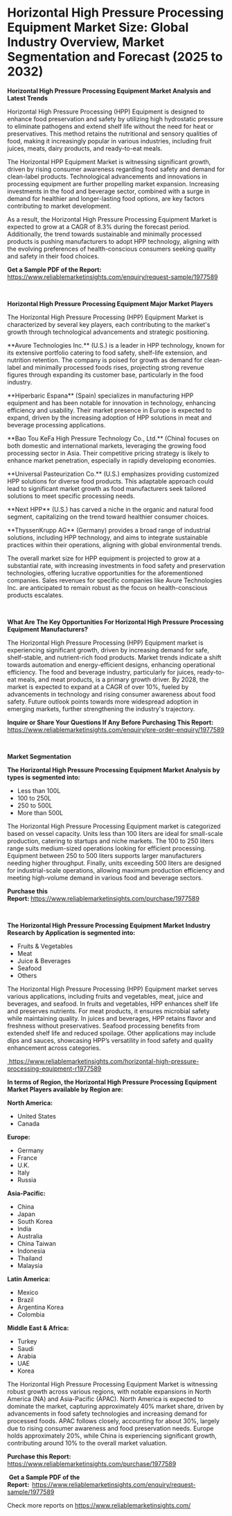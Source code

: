 <p><h1>Horizontal High Pressure Processing Equipment Market Size: Global Industry Overview, Market Segmentation and Forecast (2025 to 2032)</h1></p><p><strong>Horizontal High Pressure Processing Equipment Market Analysis and Latest Trends</strong></p>
<p><p>Horizontal High Pressure Processing (HPP) Equipment is designed to enhance food preservation and safety by utilizing high hydrostatic pressure to eliminate pathogens and extend shelf life without the need for heat or preservatives. This method retains the nutritional and sensory qualities of food, making it increasingly popular in various industries, including fruit juices, meats, dairy products, and ready-to-eat meals.</p><p>The Horizontal HPP Equipment Market is witnessing significant growth, driven by rising consumer awareness regarding food safety and demand for clean-label products. Technological advancements and innovations in processing equipment are further propelling market expansion. Increasing investments in the food and beverage sector, combined with a surge in demand for healthier and longer-lasting food options, are key factors contributing to market development.</p><p>As a result, the Horizontal High Pressure Processing Equipment Market is expected to grow at a CAGR of 8.3% during the forecast period. Additionally, the trend towards sustainable and minimally processed products is pushing manufacturers to adopt HPP technology, aligning with the evolving preferences of health-conscious consumers seeking quality and safety in their food choices.</p></p>
<p><strong>Get a Sample PDF of the Report:&nbsp;</strong> <a href="https://www.reliablemarketinsights.com/enquiry/request-sample/1977589?utm_campaign=2214&utm_medium=2&utm_source=Github&utm_content=ia&utm_term=01032025&utm_id=horizontal-high-pressure-processing-equipment">https://www.reliablemarketinsights.com/enquiry/request-sample/1977589</a></p>
<p>&nbsp;</p>
<p><strong>Horizontal High Pressure Processing Equipment Major Market Players</strong></p>
<p><p>The Horizontal High Pressure Processing (HPP) Equipment Market is characterized by several key players, each contributing to the market's growth through technological advancements and strategic positioning. </p><p>**Avure Technologies Inc.** (U.S.) is a leader in HPP technology, known for its extensive portfolio catering to food safety, shelf-life extension, and nutrition retention. The company is poised for growth as demand for clean-label and minimally processed foods rises, projecting strong revenue figures through expanding its customer base, particularly in the food industry.</p><p>**Hiperbaric Espana** (Spain) specializes in manufacturing HPP equipment and has been notable for innovation in technology, enhancing efficiency and usability. Their market presence in Europe is expected to expand, driven by the increasing adoption of HPP solutions in meat and beverage processing applications.</p><p>**Bao Tou KeFa High Pressure Technology Co., Ltd.** (China) focuses on both domestic and international markets, leveraging the growing food processing sector in Asia. Their competitive pricing strategy is likely to enhance market penetration, especially in rapidly developing economies.</p><p>**Universal Pasteurization Co.** (U.S.) emphasizes providing customized HPP solutions for diverse food products. This adaptable approach could lead to significant market growth as food manufacturers seek tailored solutions to meet specific processing needs.</p><p>**Next HPP** (U.S.) has carved a niche in the organic and natural food segment, capitalizing on the trend toward healthier consumer choices. </p><p>**ThyssenKrupp AG** (Germany) provides a broad range of industrial solutions, including HPP technology, and aims to integrate sustainable practices within their operations, aligning with global environmental trends.</p><p>The overall market size for HPP equipment is projected to grow at a substantial rate, with increasing investments in food safety and preservation technologies, offering lucrative opportunities for the aforementioned companies. Sales revenues for specific companies like Avure Technologies Inc. are anticipated to remain robust as the focus on health-conscious products escalates.</p></p>
<p>&nbsp;</p>
<p><strong>What Are The Key Opportunities For Horizontal High Pressure Processing Equipment Manufacturers?</strong></p>
<p><p>The Horizontal High Pressure Processing (HPP) Equipment market is experiencing significant growth, driven by increasing demand for safe, shelf-stable, and nutrient-rich food products. Market trends indicate a shift towards automation and energy-efficient designs, enhancing operational efficiency. The food and beverage industry, particularly for juices, ready-to-eat meals, and meat products, is a primary growth driver. By 2028, the market is expected to expand at a CAGR of over 10%, fueled by advancements in technology and rising consumer awareness about food safety. Future outlook points towards more widespread adoption in emerging markets, further strengthening the industry's trajectory.</p></p>
<p><strong>Inquire or Share Your Questions If Any Before Purchasing This Report:</strong> <a href="https://www.reliablemarketinsights.com/enquiry/pre-order-enquiry/1977589?utm_campaign=2214&utm_medium=2&utm_source=Github&utm_content=ia&utm_term=01032025&utm_id=horizontal-high-pressure-processing-equipment">https://www.reliablemarketinsights.com/enquiry/pre-order-enquiry/1977589</a></p>
<p>&nbsp;</p>
<p><strong>Market Segmentation</strong></p>
<p><strong>The Horizontal High Pressure Processing Equipment Market Analysis by types is segmented into:</strong></p>
<p><ul><li>Less than 100L</li><li>100 to 250L</li><li>250 to 500L</li><li>More than 500L</li></ul></p>
<p><p>The Horizontal High Pressure Processing Equipment market is categorized based on vessel capacity. Units less than 100 liters are ideal for small-scale production, catering to startups and niche markets. The 100 to 250 liters range suits medium-sized operations looking for efficient processing. Equipment between 250 to 500 liters supports larger manufacturers needing higher throughput. Finally, units exceeding 500 liters are designed for industrial-scale operations, allowing maximum production efficiency and meeting high-volume demand in various food and beverage sectors.</p></p>
<p><strong>Purchase this Report:&nbsp;</strong><a href="https://www.reliablemarketinsights.com/purchase/1977589?utm_campaign=2214&utm_medium=2&utm_source=Github&utm_content=ia&utm_term=01032025&utm_id=horizontal-high-pressure-processing-equipment">https://www.reliablemarketinsights.com/purchase/1977589</a></p>
<p>&nbsp;</p>
<p><strong>The Horizontal High Pressure Processing Equipment Market Industry Research by Application is segmented into:</strong></p>
<p><ul><li>Fruits & Vegetables</li><li>Meat</li><li>Juice & Beverages</li><li>Seafood</li><li>Others</li></ul></p>
<p><p>The Horizontal High Pressure Processing (HPP) Equipment market serves various applications, including fruits and vegetables, meat, juice and beverages, and seafood. In fruits and vegetables, HPP enhances shelf life and preserves nutrients. For meat products, it ensures microbial safety while maintaining quality. In juices and beverages, HPP retains flavor and freshness without preservatives. Seafood processing benefits from extended shelf life and reduced spoilage. Other applications may include dips and sauces, showcasing HPP’s versatility in food safety and quality enhancement across categories.</p></p>
<p><a href="https://www.reliablemarketinsights.com/horizontal-high-pressure-processing-equipment-r1977589?utm_campaign=2214&utm_medium=2&utm_source=Github&utm_content=ia&utm_term=01032025&utm_id=horizontal-high-pressure-processing-equipment">&nbsp;https://www.reliablemarketinsights.com/horizontal-high-pressure-processing-equipment-r1977589</a></p>
<p><strong>In terms of Region, the Horizontal High Pressure Processing Equipment Market Players available by Region are:</strong></p>
<p>
    <p> <strong> North America: </strong>
        <ul>
            <li>United States</li>
            <li>Canada</li>
        </ul>
        </p> 
    <p> <strong> Europe: </strong>
        <ul>
            <li>Germany</li>
            <li>France</li>
            <li>U.K.</li>
            <li>Italy</li>
            <li>Russia</li>
        </ul>
        </p> 
    <p> <strong> Asia-Pacific: </strong>
        <ul>
            <li>China</li>
            <li>Japan</li>
            <li>South Korea</li>
            <li>India</li>
            <li>Australia</li>
            <li>China Taiwan</li>
            <li>Indonesia</li>
            <li>Thailand</li>
            <li>Malaysia</li>
        </ul>
        </p> 
    <p> <strong> Latin America: </strong>
        <ul>
            <li>Mexico</li>
            <li>Brazil</li>
            <li>Argentina Korea</li>
            <li>Colombia</li>
        </ul>
        </p> 
    <p> <strong> Middle East & Africa: </strong>
        <ul>
            <li>Turkey</li>
            <li>Saudi</li>
            <li>Arabia</li>
            <li>UAE</li>
            <li>Korea</li>
        </ul>
    </p>
    </p>
<p><p>The Horizontal High Pressure Processing Equipment Market is witnessing robust growth across various regions, with notable expansions in North America (NA) and Asia-Pacific (APAC). North America is expected to dominate the market, capturing approximately 40% market share, driven by advancements in food safety technologies and increasing demand for processed foods. APAC follows closely, accounting for about 30%, largely due to rising consumer awareness and food preservation needs. Europe holds approximately 20%, while China is experiencing significant growth, contributing around 10% to the overall market valuation.</p></p>
<p><strong>Purchase this Report: </strong><a href="https://www.reliablemarketinsights.com/purchase/1977589?utm_campaign=2214&utm_medium=2&utm_source=Github&utm_content=ia&utm_term=01032025&utm_id=horizontal-high-pressure-processing-equipment">https://www.reliablemarketinsights.com/purchase/1977589</a></p>
<p>&nbsp;<strong>Get a Sample PDF of the Report:&nbsp;&nbsp;</strong><a href="https://www.reliablemarketinsights.com/enquiry/request-sample/1977589?utm_campaign=2214&utm_medium=2&utm_source=Github&utm_content=ia&utm_term=01032025&utm_id=horizontal-high-pressure-processing-equipment">https://www.reliablemarketinsights.com/enquiry/request-sample/1977589</a></p>
<p><strong></strong></p>
<p>Check more reports on <a href="https://www.reliablemarketinsights.com/?utm_campaign=2214&utm_medium=2&utm_source=Github&utm_content=ia&utm_term=01032025&utm_id=horizontal-high-pressure-processing-equipment">https://www.reliablemarketinsights.com/</a></p>